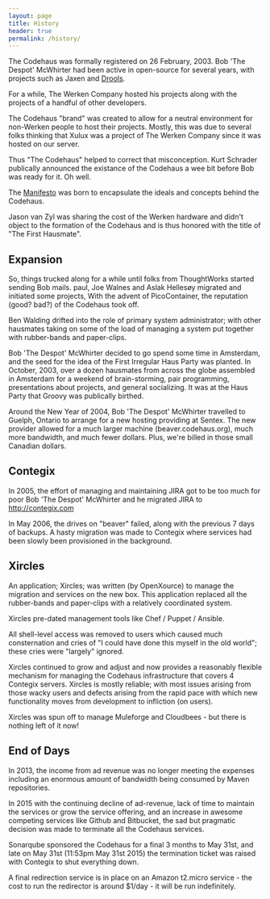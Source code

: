 ```yaml
---
layout: page
title: History
header: true
permalink: /history/
---
```


The Codehaus was formally registered on 26 February, 2003. Bob 'The Despot' McWhirter had been active in open-source for several years, with projects such as Jaxen and <a href='http://www.drools.org/'>Drools</a>. 

For a while, The Werken Company hosted his projects along with the projects of a handful of other developers. 

The Codehaus "brand" was created to allow for a neutral environment for non-Werken people to host their projects. Mostly, this was due to several folks thinking that Xulux was a project of The Werken Company since it was hosted on our server. 

Thus "The Codehaus" helped to correct that misconception. Kurt Schrader publically announced the existance of the Codehaus a wee bit before Bob was ready for it. Oh well.

The <a href='/history/manifest/'>Manifesto</a> was born to encapsulate the ideals and concepts behind the Codehaus.

Jason van Zyl was sharing the cost of the Werken hardware and didn't object to the formation of the Codehaus and is thus honored with the title of "The First Hausmate".

## Expansion

So, things trucked along for a while until folks from ThoughtWorks started sending Bob mails. paul, Joe Walnes and Aslak Hellesøy migrated and initiated some projects, With the advent of PicoContainer, the reputation (good? bad?) of the Codehaus took off.

Ben Walding drifted into the role of primary system administrator; with other hausmates taking on some of the load of managing a system put together with rubber-bands and paper-clips.

Bob 'The Despot' McWhirter decided to go spend some time in Amsterdam, and the seed for the idea of the First Irregular Haus Party was planted. In October, 2003, over a dozen hausmates from across the globe assembled in Amsterdam for a weekend of brain-storming, pair programming, presentations about projects, and general socializing. It was at the Haus Party that Groovy was publically birthed.

Around the New Year of 2004, Bob 'The Despot' McWhirter travelled to Guelph, Ontario to arrange for a new hosting providing at Sentex. The new provider allowed for a much larger machine (beaver.codehaus.org), much more bandwidth, and much fewer dollars. Plus, we're billed in those small Canadian dollars.

## Contegix
In 2005, the effort of managing and maintaining JIRA got to be too much for poor Bob 'The Despot' McWhirter and he migrated JIRA to http://contegix.com

In May 2006, the drives on "beaver" failed, along with the previous 7 days of backups. A hasty migration was made to Contegix where services had been slowly been provisioned in the background.

## Xircles

An application; Xircles; was written (by OpenXource) to manage the migration and services on the new box. This application replaced all the rubber-bands and paper-clips with a relatively coordinated system.

Xircles pre-dated management tools like Chef / Puppet / Ansible.

All shell-level access was removed to users which caused much consternation and cries of "I could have done this myself in the old world"; these cries were "largely" ignored.

Xircles continued to grow and adjust and now provides a reasonably flexible mechanism for managing the Codehaus infrastructure that covers 4 Contegix servers. Xircles is mostly reliable; with most issues arising from those wacky users and defects arising from the rapid pace with which new functionality moves from development to infliction (on users).

Xircles was spun off to manage Muleforge and Cloudbees - but there is nothing left of it now!

## End of Days

In 2013, the income from ad revenue was no longer meeting the expenses including an enormous amount of bandwidth being consumed by Maven repositories.  

In 2015 with the continuing decline of ad-revenue, lack of time to maintain the services or grow the service offering, and an increase in awesome competing services like Github and Bitbucket, the sad but pragmatic decision was made to terminate all the Codehaus services.

Sonarqube sponsored the Codehaus for a final 3 months to May 31st, and late on May 31st (11:53pm May 31st 2015) the termination ticket was raised with Contegix to shut everything down.

A final redirection service is in place on an Amazon t2.micro service - the cost to run the redirector is around $1/day - it will be run indefinitely.